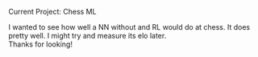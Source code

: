 Current Project: Chess ML

I wanted to see how well a NN without and RL would do at chess.  It does pretty well.  I might try and measure its elo later.  
Thanks for looking!
